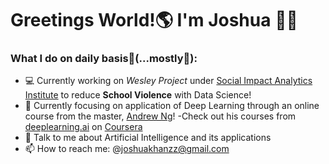 # Greetings World!:earth_americas: I'm Joshua :wave::grin:

### **What I do on daily basis:thinking:(...mostly:rofl:):**

- :computer: Currently working on  _Wesley Project_ under [Social Impact Analytics Institute](https://www.siainstitute.org/) to reduce **School Violence** with Data Science!
- 🌱 Currently focusing on application of Deep Learning through an online course from the master, [Andrew Ng](https://www.andrewng.org/)!
          -Check out his courses from [deeplearning.ai](https://www.deeplearning.ai/) on [Coursera](https://www.coursera.org/instructor/andrewng)
- 💬 Talk to me about Artificial Intelligence and its applications 
- 📫 How to reach me: @joshuakhanzz@gmail.com

